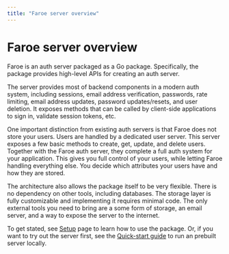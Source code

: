 ```yaml
---
title: "Faroe server overview"
---
```


# Faroe server overview

Faroe is an auth server packaged as a Go package. Specifically, the package provides high-level APIs for creating an auth server.

The server provides most of backend components in a modern auth system, including sessions, email address verification, passwords, rate limiting, email address updates, password updates/resets, and user deletion. It exposes methods that can be called by client-side applications to sign in, validate session tokens, etc.

One important distinction from existing auth servers is that Faroe does not store your users. Users are handled by a dedicated user server. This server exposes a few basic methods to create, get, update, and delete users. Together with the Faroe auth server, they complete a full auth system for your application. This gives you full control of your users, while letting Faroe handling everything else. You decide which attributes your users have and how they are stored.

The architecture also allows the package itself to be very flexible. There is no dependency on other tools, including databases. The storage layer is fully customizable and implementing it requires minimal code. The only external tools you need to bring are a some form of storage, an email server, and a way to expose the server to the internet.

To get stated, see [Setup]() page to learn how to use the package. Or, if you want to try out the server first, see the [Quick-start guide]() to run an prebuilt server locally.